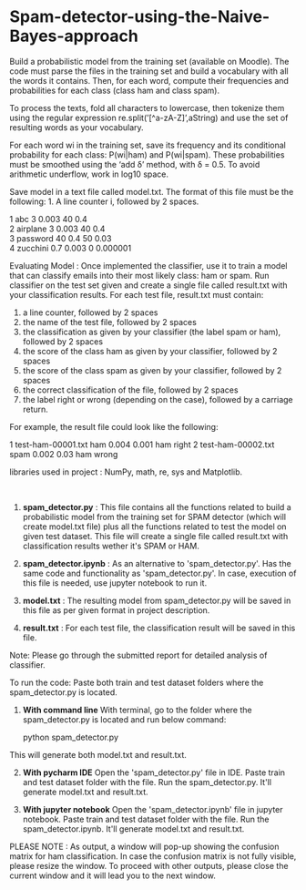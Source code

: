 # Spam-detector-using-the-Naive-Bayes-approach

Build a probabilistic model from the training set (available on Moodle). The code must parse the files in the training set and build a vocabulary with all the words it contains. Then, for each word, compute their frequencies and probabilities for each class (class ham and class spam).

To process the texts, fold all characters to lowercase, then tokenize them using the regular expression re.split(’\[\^a-zA-Z\]’,aString) and use the set of resulting words as your vocabulary.

For each word wi in the training set, save its frequency and its conditional probability for each class: P(wi|ham) and P(wi|spam). These probabilities must be smoothed using the ‘add δ’ method, with δ = 0.5. To avoid arithmetic underflow, work in log10 space.

Save model in a text file called model.txt. The format of this file must be the following: 1. A line counter i, followed by 2 spaces.

  1 abc 3 0.003 40 0.4 \
  2 airplane 3 0.003 40 0.4 \
  3 password 40 0.4 50 0.03 \
  4 zucchini 0.7 0.003 0 0.000001
  
Evaluating Model : Once implemented the classifier, use it to train a model that can classify emails into their most likely class: ham or spam. Run classifier on the test set given and create a single file called result.txt with your classification results. For each test file, result.txt must contain:

  1. a line counter, followed by 2 spaces
  2. the name of the test file, followed by 2 spaces
  3. the classification as given by your classifier (the label spam or ham), followed by 2 spaces 
  4. the score of the class ham as given by your classifier, followed by 2 spaces
  5. the score of the class spam as given by your classifier, followed by 2 spaces
  6. the correct classification of the file, followed by 2 spaces
  7. the label right or wrong (depending on the case), followed by a carriage return.

 For example, the result file could look like the following:

  1 test-ham-00001.txt ham 0.004 0.001 ham right 2 test-ham-00002.txt spam 0.002 0.03 ham wrong

libraries used in project : NumPy, math, re, sys and Matplotlib.

<br>

1. **spam_detector.py** :
This file contains all the functions related to build a probabilistic model from the training set for SPAM detector (which will create model.txt file) plus all the functions related to test the model on given test dataset. This file will create a single file called result.txt with classification results wether it's SPAM or HAM. 

2. **spam_detector.ipynb** :
As an alternative to 'spam_detector.py'. Has the same code and functionality as 'spam_detector.py'. In case, execution of this file is needed, use jupyter notebook to run it.

2. **model.txt** :
The resulting model from spam_detector.py will be saved in this file as per given format in project description.

3. **result.txt** :
For each test file, the classification result will be saved in this file.

Note: Please go through the submitted report for detailed analysis of classifier.

To run the code:
Paste both train and test dataset folders where the spam_detector.py is located. 

1. **With command line**
With terminal, go to the folder where the spam_detector.py is located and run below command:

    python spam_detector.py

This will generate both model.txt and result.txt.

2. **With pycharm IDE**
Open the 'spam_detector.py' file in IDE. Paste train and test dataset folder with the file. Run the spam_detector.py. It'll generate model.txt and result.txt.

3. **With jupyter notebook**
Open the 'spam_detector.ipynb' file in jupyter notebook. Paste train and test dataset folder with the file. Run the spam_detector.ipynb. It'll generate model.txt and result.txt.

PLEASE NOTE : As output, a window will pop-up showing the confusion matrix for ham classification. In case the confusion matrix is not fully visible, please resize the window. To proceed with other outputs, please close the current window and it will lead you to the next window.
